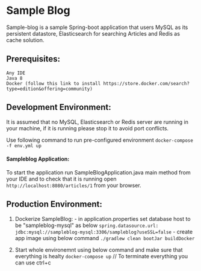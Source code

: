 # Sample Blog

Sample-blog is a sample Spring-boot application that users MySQL as its persistent datastore, Elasticsearch for searching Articles and Redis as cache solution.


## Prerequisites:
	Any IDE
	Java 8
    Docker (follow this link to install https://store.docker.com/search?type=edition&offering=community)


## Development Environment:
It is assumed that no MySQL, Elasticsearch or Redis server are running in your machine, if it is running please stop it to avoid port conflicts.

Use following command to run pre-configured environment `docker-compose -f env.yml up`
   
#### Sampleblog Application:
To start the application run SampleBlogApplication.java main method from your IDE
    and to check that it is running open `http://localhost:8080/articles/1` from your browser.

## Production Environment:

  1) Dockerize SampleBlog:
    - in application.properties set database host to be "sampleblog-mysql" as below
      `spring.datasource.url: jdbc:mysql://sampleblog-mysql:3306/sampleblog?useSSL=false`
    - create app image using below command
      `./gradlew clean bootJar buildDocker`

  2) Start whole environemnt using below command and make sure that everything is healty
    `docker-compose up`    // To terminate everything you can use ctrl+c